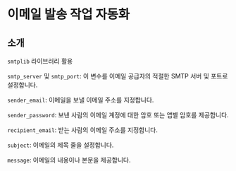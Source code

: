 # 이메일 발송 작업 자동화

## 소개
`smtplib` 라이브러리 활용

`smtp_server` 및 `smtp_port`: 이 변수를 이메일 공급자의 적절한 SMTP 서버 및 포트로 설정합니다.

`sender_email`: 이메일을 보낼 이메일 주소를 지정합니다.

`sender_password`: 보낸 사람의 이메일 계정에 대한 암호 또는 앱별 암호를 제공합니다.

`recipient_email`: 받는 사람의 이메일 주소를 지정합니다.

`subject`: 이메일의 제목 줄을 설정합니다.

`message`: 이메일의 내용이나 본문을 제공합니다.
